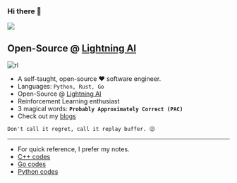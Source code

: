 ### Hi there 👋

![](https://komarev.com/ghpvc/?username=deependujha&color=green)

## Open-Source @ [Lightning AI](https://lightning.ai)

![rl](./rl.gif)

- A self-taught, open-source ❤️ software engineer.
- Languages: `Python, Rust, Go`
- Open-Source @ [Lightning AI](https://lightning.ai)
- Reinforcement Learning enthusiast
- 3 magical words: **`Probably Approximately Correct (PAC)`**
- Check out my [blogs](https://deependujha.github.io/blog)

```txt
Don't call it regret, call it replay buffer. 😉
```

---

- For quick reference, I prefer my notes.
- [C++ codes](https://deependujha.github.io/cpp-codes)
- [Go codes](https://deependujha.github.io/go-codes)
- [Python codes](https://deependujha.github.io/python-codes)
